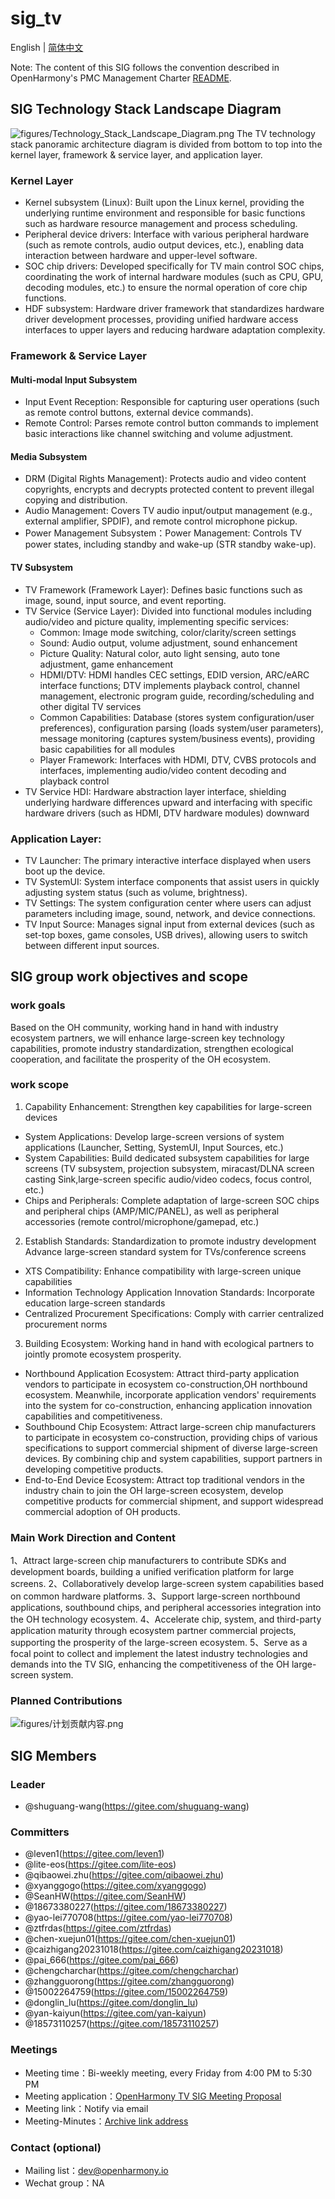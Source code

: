 # sig_tv
English | [简体中文](./sig_tv_cn.md)

Note: The content of this SIG follows the convention described in OpenHarmony's PMC Management Charter [README](../../zh/pmc.md).

## SIG Technology Stack Landscape Diagram
![figures/Technology_Stack_Landscape_Diagram.png](figures/Technology_Stack_Landscape_Diagram.png)
The TV technology stack panoramic architecture diagram is divided from bottom to top into the kernel layer, framework & service layer, and application layer.
### Kernel Layer
 - Kernel subsystem (Linux): Built upon the Linux kernel, providing the underlying runtime environment and responsible for basic functions such as hardware resource management and process scheduling.
 - Peripheral device drivers: Interface with various peripheral hardware (such as remote controls, audio output devices, etc.), enabling data interaction between hardware and upper-level software.
 - SOC chip drivers: Developed specifically for TV main control SOC chips, coordinating the work of internal hardware modules (such as CPU, GPU, decoding modules, etc.) to ensure the normal operation of core chip functions.
 - HDF subsystem: Hardware driver framework that standardizes hardware driver development processes, providing unified hardware access interfaces to upper layers and reducing hardware adaptation complexity.
### Framework & Service Layer
#### Multi-modal Input Subsystem
 - Input Event Reception: Responsible for capturing user operations (such as remote control buttons, external device commands).
 - Remote Control: Parses remote control button commands to implement basic interactions like channel switching and volume adjustment.
#### Media Subsystem
 - DRM (Digital Rights Management): Protects audio and video content copyrights, encrypts and decrypts protected content to prevent illegal copying and distribution.
 - Audio Management: Covers TV audio input/output management (e.g., external amplifier, SPDIF), and remote control microphone pickup.
 - Power Management Subsystem：Power Management: Controls TV power states, including standby and wake-up (STR standby wake-up).
#### TV Subsystem
 - TV Framework (Framework Layer): Defines basic functions such as image, sound, input source, and event reporting.
 - TV Service (Service Layer): Divided into functional modules including audio/video and picture quality, implementing specific services:
     - Common: Image mode switching, color/clarity/screen settings
     - Sound: Audio output, volume adjustment, sound enhancement
     - Picture Quality: Natural color, auto light sensing, auto tone adjustment, game enhancement
     - HDMI/DTV: HDMI handles CEC settings, EDID version, ARC/eARC interface functions; DTV implements playback control, channel management, electronic program guide, recording/scheduling and other digital TV services
     - Common Capabilities: Database (stores system configuration/user preferences), configuration parsing (loads system/user parameters), message monitoring (captures system/business events), providing basic capabilities for all modules
     - Player Framework: Interfaces with HDMI, DTV, CVBS protocols and interfaces, implementing audio/video content decoding and playback control
 - TV Service HDI: Hardware abstraction layer interface, shielding underlying hardware differences upward and interfacing with specific hardware drivers (such as HDMI, DTV hardware modules) downward
### Application Layer:
 - TV Launcher: The primary interactive interface displayed when users boot up the device.
 - TV SystemUI: System interface components that assist users in quickly adjusting system status (such as volume, brightness).
 - TV Settings: The system configuration center where users can adjust parameters including image, sound, network, and device connections.
 - TV Input Source: Manages signal input from external devices (such as set-top boxes, game consoles, USB drives), allowing users to switch between different input sources.

## SIG group work objectives and scope

### work goals
Based on the OH community, working hand in hand with industry ecosystem partners, we will enhance large-screen key technology capabilities, promote industry standardization, strengthen ecological cooperation, and facilitate the prosperity of the OH ecosystem.

### work scope
1. Capability Enhancement: Strengthen key capabilities for large-screen devices
 - System Applications: Develop large-screen versions of system applications (Launcher, Setting, SystemUI, Input Sources, etc.)
 - System Capabilities: Build dedicated subsystem capabilities for large screens (TV subsystem, projection subsystem, miracast/DLNA screen casting Sink,large-screen specific audio/video codecs, focus control, etc.)
 - Chips and Peripherals: Complete adaptation of large-screen SOC chips and peripheral chips (AMP/MIC/PANEL), as well as peripheral accessories (remote control/microphone/gamepad, etc.)

2. Establish Standards: Standardization to promote industry development
Advance large-screen standard system for TVs/conference screens
 - XTS Compatibility: Enhance compatibility with large-screen unique capabilities
 - Information Technology Application Innovation Standards: Incorporate education large-screen standards
 - Centralized Procurement Specifications: Comply with carrier centralized procurement norms

3. Building Ecosystem: Working hand in hand with ecological partners to jointly promote ecosystem prosperity.
 - Northbound Application Ecosystem: Attract third-party application vendors to participate in ecosystem co-construction,OH northbound ecosystem. Meanwhile, incorporate application vendors' requirements into the system for co-construction, enhancing application innovation capabilities and competitiveness.
 - Southbound Chip Ecosystem: Attract large-screen chip manufacturers to participate in ecosystem co-construction, providing chips of various specifications to support commercial shipment of diverse large-screen devices. By combining chip and system capabilities, support partners in developing competitive products.
 - End-to-End Device Ecosystem: Attract top traditional vendors in the industry chain to join the OH large-screen ecosystem, develop competitive products for commercial shipment, and support widespread commercial adoption of OH products.

### Main Work Direction and Content 
1、Attract large-screen chip manufacturers to contribute SDKs and development boards, building a unified verification platform for large screens.
2、Collaboratively develop large-screen system capabilities based on common hardware platforms.
3、Support large-screen northbound applications, southbound chips, and peripheral accessories integration into the OH technology ecosystem.
4、Accelerate chip, system, and third-party application maturity through ecosystem partner commercial projects, supporting the prosperity of the large-screen ecosystem.
5、Serve as a focal point to collect and implement the latest industry technologies and demands into the TV SIG, enhancing the competitiveness of the OH large-screen system.

### Planned Contributions
![figures/计划贡献内容.png](figures/计划贡献内容.png)

## SIG Members

### Leader
- @shuguang-wang(https://gitee.com/shuguang-wang)

### Committers
- @leven1(https://gitee.com/leven1)
- @lite-eos(https://gitee.com/lite-eos)
- @qibaowei.zhu(https://gitee.com/qibaowei.zhu)
- @xyanggogo(https://gitee.com/xyanggogo)
- @SeanHW(https://gitee.com/SeanHW)
- @18673380227(https://gitee.com/18673380227)
- @yao-lei770708(https://gitee.com/yao-lei770708)
- @ztfrdas(https://gitee.com/ztfrdas)
- @chen-xuejun01(https://gitee.com/chen-xuejun01)
- @caizhigang20231018(https://gitee.com/caizhigang20231018)
- @pai_666(https://gitee.com/pai_666)
- @chengcharchar(https://gitee.com/chengcharchar)
- @zhangguorong(https://gitee.com/zhangguorong)
- @15002264759(https://gitee.com/15002264759)
- @donglin_lu(https://gitee.com/donglin_lu)
- @yan-kaiyun(https://gitee.com/yan-kaiyun)
- @18573110257(https://gitee.com/18573110257)

### Meetings
 - Meeting time：Bi-weekly meeting, every Friday from 4:00 PM to 5:30 PM
 - Meeting application：[OpenHarmony TV SIG Meeting Proposal](https://shimo.im/sheets/erAdMe7OK2iwmz3G/MODOC)
 - Meeting link：Notify via email
 - Meeting-Minutes：[Archive link address](https://gitee.com/openharmony/community/blob/master/sig/sig_tv/meetings)

### Contact (optional)

- Mailing list：dev@openharmony.io
- Wechat group：NA
